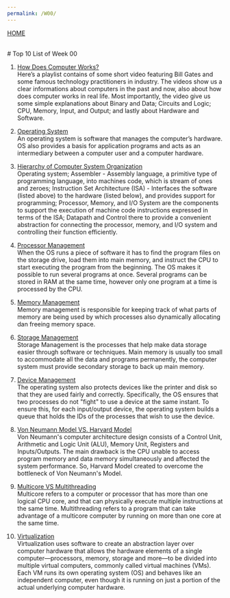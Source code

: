 ```yaml
---
permalink: /W00/
---
```

[HOME](../)

<br>
# Top 10 List of Week 00

1. [How Does Computer Works?](https://www.youtube.com/watch?v=OAx_6-wdslM&list=PLzdnOPI1iJNcsRwJhvksEo1tJqjIqWbN-)<br>
Here’s a playlist contains of some short video featuring Bill Gates and some famous technology practitioners in industry. The videos show us a clear informations about computers in the past and now, also about how does computer works in real life. Most importantly, the video give us some simple explanations about Binary and Data; Circuits and Logic; CPU, Memory, Input, and Output; and lastly about Hardware and Software.

2. [Operating System](https://www.os-book.com/OS10/)<br>
An operating system is software that manages the computer’s hardware. OS also provides a basis for application programs and acts as an intermediary between a computer user and a computer hardware.

3. [Hierarchy of Computer System Organization](https://www.cise.ufl.edu/~mssz/CompOrg/CDAintro.html)<br>
Operating system; Assembler - Assembly language, a primitive type of programming language, into machines code, which is stream of ones and zeroes; Instruction Set Architecture (ISA) - Interfaces the software (listed above) to the hardware (listed below), and provides support for programming; Processor, Memory, and I/O System are the components to support the execution of machine code instructions expressed in terms of the ISA; Datapath and Control there to provide a convenient abstraction for connecting the processor, memory, and I/O system and controlling their function efficiently.

4. [Processor Management](https://www.computerscience.gcse.guru/theory/operating-system)<br>
When the OS runs a piece of software it has to find the program files on the storage drive, load them into main memory, and instruct the CPU to start executing the program from the beginning. The OS makes it possible to run several programs at once. Several programs can be stored in RAM at the same time, however only one program at a time is processed by the CPU.

5. [Memory Management](http://people.cs.ksu.edu/~schmidt/300s05/Lectures/OSNotes/os.html)<br>
Memory management is responsible for keeping track of what parts of memory are being used by which processes also dynamically allocating dan freeing memory space. 

6. [Storage Management](http://people.cs.ksu.edu/~schmidt/300s05/Lectures/OSNotes/os.html)<br>
Storage Management is the processes that help make data storage easier through software or techniques. Main memory is usually too small to accommodate all the data and programs permanently, the computer system must provide secondary storage to back up main memory.

7. [Device Management](http://people.cs.ksu.edu/~schmidt/300s05/Lectures/OSNotes/os.html)<br>
The operating system also protects devices like the printer and disk so that they are used fairly and correctly. Specifically, the OS ensures that two processes do not "fight" to use a device at the same instant. To ensure this, for each input/output device, the operating system builds a queue that holds the IDs of the processes that wish to use the device.

8. [Von Neumann Model VS. Harvard Model](https://www.researchgate.net/publication/331160423_Von-Neumann_Architecture_Vs_Harvard_Architecture)<br>
Von Neumann's computer architecture design consists of a Control Unit, Arithmetic and Logic Unit (ALU), Memory Unit, Registers and Inputs/Outputs. The main drawback is the CPU unable to access program memory and data memory simultaneously and affected the system performance. So, Harvard Model created to overcome the bottleneck of Von Neumann's Model.

9. [Multicore VS Multithreading](https://www.os-book.com/OS10/)<br>
Multicore refers to a computer or processor that has more than one logical CPU core, and that can physically execute multiple instructions at the same time. Multithreading refers to a program that can take advantage of a multicore computer by running on more than one core at the same time.

10. [Virtualization](https://youtu.be/FZR0rG3HKIk)<br>
Virtualization uses software to create an abstraction layer over computer hardware that allows the hardware elements of a single computer—processors, memory, storage and more—to be divided into multiple virtual computers, commonly called virtual machines (VMs). Each VM runs its own operating system (OS) and behaves like an independent computer, even though it is running on just a portion of the actual underlying computer hardware.